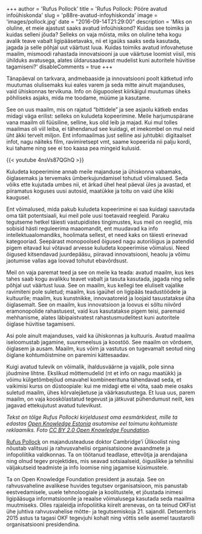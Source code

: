 +++
author = 'Rufus Pollock'
title = 'Rufus Pollock: Pööre avatud infoühiskonda'
slug = 'p88re-avatud-infoyhiskonda'
image = 'images/pollock.jpg'
date = "2016-09-14T21:29:00"
description = 'Miks on oluline, et meie ajastust saaks avatud infoühiskond? Kuidas see toimiks ja kuidas selleni jõuda? Selleks on vaja mõista, miks on oluline teha kogu avalik teave vabalt ligipääsetavaks, nii et igaüks saaks seda kasutada, jagada ja selle põhjal uut väärtust luua. Kuidas toimiks avatud infovahetuse maailm, mismoodi rahastada innovatsiooni ja uue väärtuse loomist viisil, mis ühilduks avatusega, alates üldarusaadavast mudelist kuni autoritele hüvitise tagamiseni?'
disableComments = true
+++

Tänapäeval on tarkvara, andmebaaside ja innovatsiooni poolt kätketud info muutumas olulisemaks kui eales varem ja seda mitte ainult majanduses, vaid ühiskonnas tervikuna. Info on õigupoolest kiirkäigul muutumas üheks põhiliseks asjaks, mida me toodame, müüme ja kasutame.

See on uus maailm, mis on rajatud “bittidele” ja see asjaolu kätkeb endas midagi väga erilist: selleks on kuludeta kopeerimine. Meile harjumuspärane vana maailm oli füüsiline, selline, kus olid leib ja majad. Kui mul tolles maailmas oli viil leiba, ei tähendanud see kuidagi, et imekombel on mul neid üht äkki tervelt miljon. Ent infomaailmas just selline asi juhtubki: digitaalset infot, nagu näiteks film, ravimiretsept vmt, saame kopeerida nii palju kordi, kui tahame ning see ei too kaasa pea mingeid kulusid.

{{< youtube 4nsVs87QGhQ >}}

Kuludeta kopeerimine annab meile majanduse ja ühiskonna vabamaks, õiglasemaks ja tervemaks ümberkujundamisel tohutud võimalused. Seda võiks ette kujutada umbes nii, et ärkad ühel heal päeval üles ja avastad, et piiramatus koguses uusi autosid, maatükke ja toitu on vaid ühe kliki kaugusel.

Ent võimalused, mida pakub kuludeta kopeerimine ei saa kuidagi saavutada oma täit potentsiaali, kui meil pole uusi toetavaid reegleid. Paraku tegutseme hetkel täiesti vastupidistes tingimustes, kus meil on reeglid, mis sobisid hästi reguleerima maaomandit, ent muudavad ka info intellektuaalomandiks, hoolimata sellest, et need kaks on täiesti erinevad kategooriad. Seepärast monopoolsed õigused nagu autoriõigus ja patendid pigem eitavad kui võtavad arvesse kuludeta kopeerimise võimalusi. Need õigused kitsendavad juurdepääsu, piiravad innovatsiooni, heaolu ja võimu jaotumise vallas aga loovad tohutut ebavõrdsust.

Meil on vaja paremat teed ja see on meile ka teada: avatud maailm, kus kes tahes saab kogu avalikku teavet vabalt ja tasuta kasutada, jagada ning selle põhjal uut väärtust luua. See on maailm, kus kellegi tee eluliselt vajalike ravimiteni pole suletud; maailm, kus igaühel on ligipääs teadustöödele ja kultuurile; maailm, kus kunstnikke, innovaatoreid ja loojaid tasustatakse üha õiglasemalt. See on maailm, kus innovatsioon ja loovus ei sõltu niivõrd eramonopolide rahastusest, vaid kus kasutatakse pigem teisi, paremaid mehhanisme, alates läbipaistvatest rahastusmudelitest kuni autoritele õiglase hüvitise tagamiseni.

Asi pole ainult majanduses, vaid ka ühiskonnas ja kultuuris. Avatud maailma iseloomustab jagamine, suuremeelsus ja koostöö. See maailm on võrdsem, õiglasem ja ausam. Maailm, kus võim ja vastutus on tugevamalt seotud ning õiglane kohtumõistmine on paremini kättesaadav.

Kuigi avatud tulevik on võimalik, ihaldusväärne ja vajalik, pole sinna jõudmine lihtne. Ekslikud mõttemudelid (nt et info on nagu maatükk) ja võimu külgetõmbejõud omavahel kombineerituna tähendavad seda, et vaikimisi kurss on düstoopiale: kui me midagi ette ei võta, saab meie osaks suletud maailm, ühes kõrvalejäetuse ja väärkasutustega. Et luua uus, parem maailm, on vaja kooskõlastatud tegevust ja jätkuvat pühendumust neilt, kes jagavad ettekujutust avatud tulevikust.

_Tekst on tõlge Rufus Pollocki kirjeldusest oma eesmärkidest, mille ta edastas [Open Knowledge Estonia](https://ee.okfn.org/) asutamise eel toimunu kohtumiste reklaamiks. Foto [CC BY 2.0 Open Knowledge Foundation](https://www.flickr.com/photos/okfn/19933597778)._

[Rufus Pollock](http://rufuspollock.org/) on majandusteaduse doktor Cambridge’i Ülikoolist ning nõustab valitsusi ja rahvusvahelisi organisatsioone avaandmete ja infopoliitika valdkonnas. Ta on töötanud teadlase, ettevõtja ja arendajana ning olnud tegev projektides, mis seavad sotsiaalseid, õiguslikke ja tehnilisi väljakutseid teadmiste ja info loomise ning jagamise küsimustele.

Ta on Open Knowledge Foundation president ja asutaja. See on rahvusvaheline avalikese huvides tegutsev organisatsioon, mis panustab eestvedamisele, uuele tehnoloogiale ja koolitustele, et jõustada inimesi ligipääsuga informatsioonile ja reaalse võimalusega kasutada seda maailma muutmiseks. Olles rajaleidja infopoliitika kiirelt arenevas, on ta teinud OKFist ühe juhtiva rahvusvahelise mõtte- ja tegutsemiskoja 21. sajandil. Detsembris 2015 astus ta tagasi OKF tegevjuhi kohalt ning võttis selle asemel taustarolli organisatsiooni presidendina.
